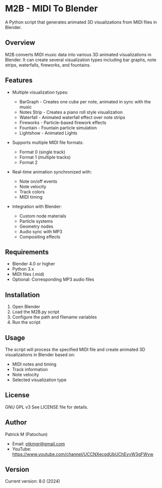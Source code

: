 # M2B - MIDI To Blender

A Python script that generates animated 3D visualizations from MIDI files in Blender.

## Overview

M2B converts MIDI music data into various 3D animated visualizations in Blender. It can create several visualization types including bar graphs, note strips, waterfalls, fireworks, and fountains.

## Features

- Multiple visualization types:
  - BarGraph - Creates one cube per note, animated in sync with the music
  - Notes Strip - Creates a piano roll style visualization
  - Waterfall - Animated waterfall effect over note strips
  - Fireworks - Particle-based firework effects
  - Fountain - Fountain particle simulation
  - Lightshow - Animated Lights
  
- Supports multiple MIDI file formats:
  - Format 0 (single track)
  - Format 1 (multiple tracks) 
  - Format 2

- Real-time animation synchronized with:
  - Note on/off events
  - Note velocity 
  - Track colors
  - MIDI timing

- Integration with Blender:
  - Custom node materials
  - Particle systems
  - Geometry nodes
  - Audio sync with MP3
  - Compositing effects

## Requirements

- Blender 4.0 or higher
- Python 3.x
- MIDI files (.mid)
- Optional: Corresponding MP3 audio files

## Installation

1. Open Blender
2. Load the M2B.py script
3. Configure the path and filename variables
4. Run the script

## Usage

The script will process the specified MIDI file and create animated 3D visualizations in Blender based on:

- MIDI notes and timing
- Track information  
- Note velocity
- Selected visualization type

## License

GNU GPL v3
See LICENSE file for details.

## Author

Patrick M (Patochun)
- Email: ptkmgr@gmail.com
- YouTube: https://www.youtube.com/channel/UCCNXecgdUbUChEyvW3gFWvw

## Version

Current version: 8.0 (2024)
